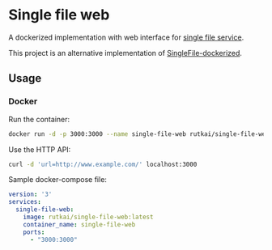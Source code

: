 # Single file web

A dockerized implementation with web interface for [single file service](https://github.com/gildas-lormeau/SingleFile).

This project is an alternative implementation of [SingleFile-dockerized](https://github.com/screenbreak/SingleFile-dockerized).

## Usage

### Docker

Run the container:

```bash
docker run -d -p 3000:3000 --name single-file-web rutkai/single-file-web
```

Use the HTTP API:

```bash
curl -d 'url=http://www.example.com/' localhost:3000
```

Sample docker-compose file:

```yaml
version: '3'
services:
  single-file-web:
    image: rutkai/single-file-web:latest
    container_name: single-file-web
    ports:
      - "3000:3000"
```
